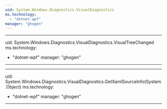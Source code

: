 ```yaml
---
uid: System.Windows.Diagnostics.VisualDiagnostics
ms.technology: 
  - "dotnet-wpf"
manager: "ghogen"
---
```


---
uid: System.Windows.Diagnostics.VisualDiagnostics.VisualTreeChanged
ms.technology: 
  - "dotnet-wpf"
manager: "ghogen"
---

---
uid: System.Windows.Diagnostics.VisualDiagnostics.GetXamlSourceInfo(System.Object)
ms.technology: 
  - "dotnet-wpf"
manager: "ghogen"
---
